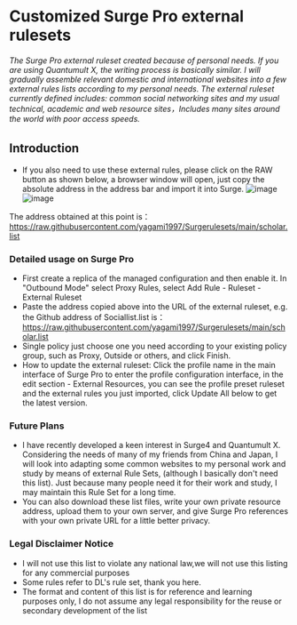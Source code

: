 # Customized Surge Pro external rulesets

###### The Surge Pro external ruleset created because of personal needs. If you are using Quantumult X, the writing process is basically similar. I will gradually assemble relevant domestic and international websites into a few external rules lists according to my personal needs. The external ruleset currently defined includes: common social networking sites and my usual technical, academic and web resource sites，Includes many sites around the world with poor access speeds.

## Introduction
* If you also need to use these external rules, please click on the RAW button as shown below, a browser window will open, just copy the absolute address in the address bar and import it into Surge.
![image](https://user-images.githubusercontent.com/7695407/172099104-a37bc55c-43a7-4b36-b172-75365c7be558.png)
![image](https://user-images.githubusercontent.com/7695407/172099336-85deee03-c6d3-4120-b833-905df248aaf7.png)



The address obtained at this point is：https://raw.githubusercontent.com/yagami1997/Surgerulesets/main/scholar.list
### Detailed usage on Surge Pro
* First create a replica of the managed configuration and then enable it. In "Outbound Mode" select Proxy Rules, select Add Rule - Ruleset - External Ruleset
* Paste the address copied above into the URL of the external ruleset, e.g. the Github address of Sociallist.list is： https://raw.githubusercontent.com/yagami1997/Surgerulesets/main/scholar.list
* Single policy just choose one you need according to your existing policy group, such as Proxy, Outside or others, and click Finish.
* How to update the external ruleset: Click the profile name in the main interface of Surge Pro to enter the profile configuration interface, in the edit section - External Resources, you can see the profile preset ruleset and the external rules you just imported, click Update All below to get the latest version.

### Future Plans
* I have recently developed a keen interest in Surge4 and Quantumult X. Considering the needs of many of my friends from China and Japan, I will look into adapting some common websites to my personal work and study by means of external Rule Sets, (although I basically don't need this list). Just because many people need it for their work and study, I may maintain this Rule Set for a long time.
* You can also download these list files, write your own private resource address, upload them to your own server, and give Surge Pro references with your own private URL for a little better privacy.

### Legal Disclaimer Notice
* I will not use this list to violate any national law,we will not use this listing for any commercial purposes
* Some rules refer to DL's rule set, thank you here.
* The format and content of this list is for reference and learning purposes only, I do not assume any legal responsibility for the reuse or secondary development of the list
